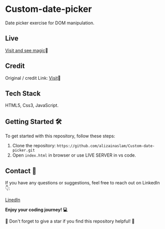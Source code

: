 # Custom-date-picker

Date picker exercise for DOM manipulation.

## Live

[Visit and see magic](https://alizainaslam.github.io/Custom-date-picker/)🔮

## Credit

Original / credit Link: [Visit](https://www.linkedin.com/feed/update/urn:li:activity:7158730742921875456?updateEntityUrn=urn%3Ali%3Afs_updateV2%3A%28urn%3Ali%3Aactivity%3A7158730742921875456%2CFEED_DETAIL%2CEMPTY%2CDEFAULT%2Cfalse%29)🔗

## Tech Stack

HTML5, Css3, JavaScript.

## Getting Started 🛠️

To get started with this repository, follow these steps:

1. Clone the repository: `https://github.com/alizainaslam/Custom-date-picker.git`
2. Open `index.html` in browser or use LIVE SERVER in vs code.

## Contact 📧

If you have any questions or suggestions, feel free to reach out on LinkedIn👇:

[LinedIn](https://www.linkedin.com/in/alizainaslam/)

**Enjoy your coding journey! 💻**

🌟 Don't forget to give a star if you find this repository helpful! 🌟
